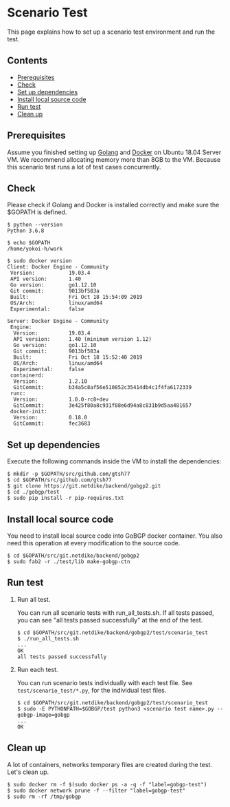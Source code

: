 # Scenario Test

This page explains how to set up a scenario test environment and run the test.

## Contents

- [Prerequisites](#prerequisites)
- [Check](#check)
- [Set up dependencies](#set-up-dependencies)
- [Install local source code](#install-local-source-code)
- [Run test](#run-test)
- [Clean up](#clean-up)

## Prerequisites

Assume you finished setting up [Golang](https://golang.org/doc/install) and
[Docker](https://docs.docker.com/installation/ubuntulinux/) on Ubuntu 18.04
Server VM.
We recommend allocating memory more than 8GB to the VM.
Because this scenario test runs a lot of test cases concurrently.

## Check

Please check if Golang and Docker is installed correctly and
make sure the $GOPATH is defined.

```shell
$ python --version
Python 3.6.8

$ echo $GOPATH
/home/yokoi-h/work

$ sudo docker version
Client: Docker Engine - Community
 Version:           19.03.4
 API version:       1.40
 Go version:        go1.12.10
 Git commit:        9013bf583a
 Built:             Fri Oct 18 15:54:09 2019
 OS/Arch:           linux/amd64
 Experimental:      false

Server: Docker Engine - Community
 Engine:
  Version:          19.03.4
  API version:      1.40 (minimum version 1.12)
  Go version:       go1.12.10
  Git commit:       9013bf583a
  Built:            Fri Oct 18 15:52:40 2019
  OS/Arch:          linux/amd64
  Experimental:     false
 containerd:
  Version:          1.2.10
  GitCommit:        b34a5c8af56e510852c35414db4c1f4fa6172339
 runc:
  Version:          1.0.0-rc8+dev
  GitCommit:        3e425f80a8c931f88e6d94a8c831b9d5aa481657
 docker-init:
  Version:          0.18.0
  GitCommit:        fec3683
```

## Set up dependencies

Execute the following commands inside the VM to install the dependencies:

```shell
$ mkdir -p $GOPATH/src/github.com/gtsh77
$ cd $GOPATH/src/github.com/gtsh77
$ git clone https://git.netdike/backend/gobgp2.git
$ cd ./gobgp/test
$ sudo pip install -r pip-requires.txt
```

## Install local source code

You need to install local source code into GoBGP docker container.
You also need this operation at every modification to the source code.

```shell
$ cd $GOPATH/src/git.netdike/backend/gobgp2
$ sudo fab2 -r ./test/lib make-gobgp-ctn
```

## Run test

1. Run all test.

    You can run all scenario tests with run_all_tests.sh.
    If all tests passed, you can see "all tests passed successfully" at the end of the test.

    ```shell
    $ cd $GOPATH/src/git.netdike/backend/gobgp2/test/scenario_test
    $ ./run_all_tests.sh
    ...
    OK
    all tests passed successfully
    ```

1. Run each test.

    You can run scenario tests individually with each test file.
    See `test/scenario_test/*.py`, for the individual test files.

    ```shell
    $ cd $GOPATH/src/git.netdike/backend/gobgp2/test/scenario_test
    $ sudo -E PYTHONPATH=$GOBGP/test python3 <scenario test name>.py --gobgp-image=gobgp
    ...
    OK
    ```

## Clean up

A lot of containers, networks temporary files are created during the test.
Let's clean up.

```shell
$ sudo docker rm -f $(sudo docker ps -a -q -f "label=gobgp-test")
$ sudo docker network prune -f --filter "label=gobgp-test"
$ sudo rm -rf /tmp/gobgp
```
